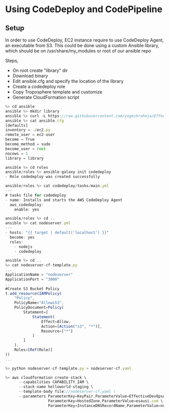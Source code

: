 # Using CodeDeploy and CodePipeline

## Setup
In order to use CodeDeploy, EC2 instance require to use CodeDeploy Agent, an executable from S3.
This could be done using a custom Ansible library, which should be on /usr/share/my_modules or root of our ansible repo

Steps,
- On root create "library" dir
- Download binary
- Edit ansible.cfg and specify the location of the library
- Create a codedeploy role
- Copy Troposphere template and customize
- Generate CloudFormation script

```js
%> cd ansible
ansible %> mkdir library
ansible %> curl -L https://raw.githubusercontent.com/yogeshraheja/Effective-DevOps-with-AWS/master/Chapter05/ansible/library/aws_codedeploy > library/aws_codedeploy
ansible %> cat ansible.cfg
[defaults]
inventory = ./ec2.py
remote_user = ec2-user
become = True
become_method = sudo
become_user = root
nocows = 1
library = library

ansible %> cd roles
ansible/roles %> ansible-galaxy init codedeploy
- Role codedeploy was created successfully

ansible/roles %> cat codedeploy/tasks/main.yml
---
# tasks file for codedeploy
- name: Installs and starts the AWS CodeDeploy Agent
  aws_codedeploy:
    enable: yes

ansible/roles %> cd ..
ansible %> cat nodeserver.yml
---
- hosts: "{{ target | default('localhost') }}"
  become: yes
  roles:
    - nodejs
    - codedeploy

ansible %> cd ..
%> cat nodeserver-cf-template.py
...
ApplicationName = "nodeserver"
ApplicationPort = "3000"
...
#Create S3 Bucket Policy
t.add_resource(IAMPolicy(
    "Policy",
    PolicyName="AllowsS3",
    PolicyDocument=Policy(
        Statement=[
            Statement(
                Effect=Allow,
                Action=[Action("s3", "*")],
                Resource=["*"]
            )
        ]
    ),
    Roles=[Ref(Role)]
))
...

%> python nodeserver-cf-template.py > nodeserver-cf.yaml

%> aws cloudformation create-stack \
      --capabilities CAPABILITY_IAM \
      --stack-name helloworld-staging \
      --template-body file://nodeserver-cf.yaml \
      --parameters ParameterKey=KeyPair,ParameterValue=EffectiveDevOpsAWS \
                   ParameterKey=HostedZone,ParameterValue=esausi.com \
                   ParameterKey=InstanceDNSRecordName,ParameterValue=nodeserver
```


